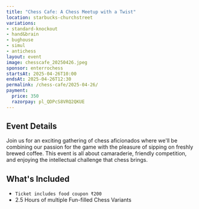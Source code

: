 ```yaml
---
title: "Chess Cafe: A Chess Meetup with a Twist"
location: starbucks-churchstreet
variations:
- standard-knockout
- hand&brain
- bughouse
- simul
- antichess
layout: event
image: chesscafe_20250426.jpeg
sponsor: enterrochess
startsAt: 2025-04-26T10:00
endsAt: 2025-04-26T12:30
permalink: /chess-cafe/2025-04-26/
payment:
  price: 350
  razorpay: pl_QDPcS8VRQ2QKUE
---
```


## Event Details

Join us for an exciting gathering of chess aficionados where we'll be
combining our passion for the game with the pleasure of sipping on freshly
brewed coffee. This event is all about camaraderie, friendly competition, and
enjoying the intellectual challenge that chess brings.

## What's Included

- `Ticket includes food coupon ₹200`
- 2.5 Hours of multiple Fun-filled Chess Variants
